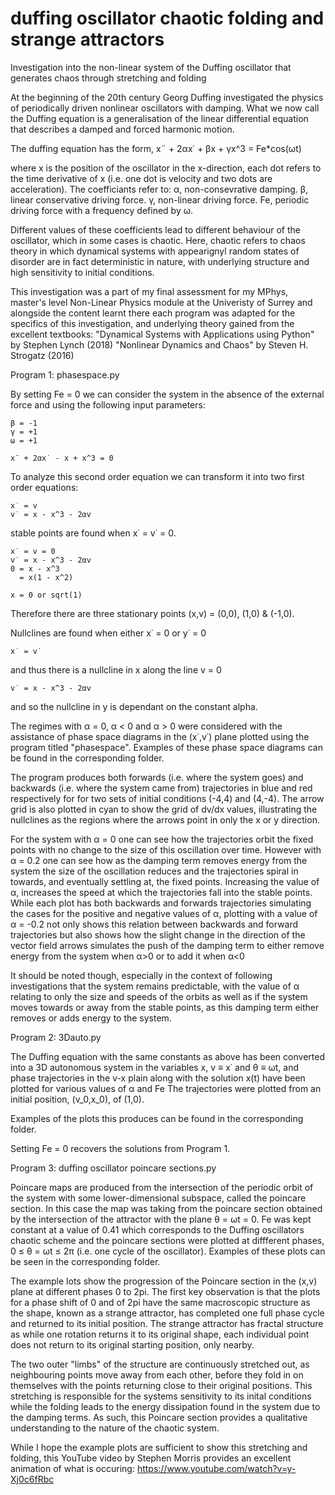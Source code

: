# duffing oscillator chaotic folding and strange attractors
 Investigation into the non-linear system of the Duffing oscillator that generates chaos through stretching and folding

At the beginning of the 20th century Georg Duffing investigated the physics of periodically driven nonlinear oscillators with damping.
What we now call the Duffing equation is a generalisation of the linear differential equation that describes a damped and forced harmonic motion.
 
The duffing equation has the form,
x¨ + 2αx˙ + βx + γx^3 = Fe*cos(ωt)

where x is the position of the oscillator in the x-direction, each dot refers to the time derivative of x (i.e. one dot is velocity and two dots are acceleration).
The coefficiants refer to: α, non-consevrative damping. β, linear conservative driving force. γ, non-linear driving force. Fe, periodic driving force with a frequency defined by ω.

Different values of these coefficients lead to different behaviour of the oscillator, which in some cases is chaotic.
Here, chaotic refers to chaos theory in which dynamical systems with appearignyl random states of disorder are in fact deterministic in nature, with underlying structure and high
sensitivity to initial conditions.

This investigation was a part of my final assessment for my MPhys, master's level Non-Linear Physics module at the Univeristy of Surrey and alongside the content learnt there
each program was adapted for the specifics of this investigation, and underlying theory gained from the excellent textbooks:
"Dynamical Systems with Applications using Python" by Stephen Lynch (2018)
"Nonlinear Dynamics and Chaos" by Steven H. Strogatz (2016)

Program 1: phasespace.py

By setting Fe = 0 we can consider the system in the absence of the external force and using the following input parameters:

    β = -1
    γ = +1
    ω = +1

    x¨ + 2αx˙ - x + x^3 = 0

To analyze this second order equation we can transform it into two first order equations:


    x˙ = v 
    v˙ = x - x^3 - 2αv


stable points are found when x˙ = v˙ = 0.


    x˙ = v = 0
    v˙ = x - x^3 - 2αv
    0 = x - x^3  
      = x(1 - x^2)

    x = 0 or sqrt(1) 


Therefore there are three stationary points (x,v) = (0,0), (1,0) & (-1,0).

Nullclines are found when either x˙ = 0 or y˙ = 0 


    x˙ = v˙


and thus there is a nullcline in x along the line v = 0


    v˙ = x - x^3 - 2αv


and so the nullcline in y is dependant on the constant alpha.

The regimes with α = 0, α < 0 and α > 0 were considered with the assistance of phase space diagrams in the (x˙,v˙) plane plotted using the program titled "phasespace".
Examples of these phase space diagrams can be found in the corresponding folder.

The program produces both forwards (i.e. where the system goes) and backwards (i.e. where the system came from) trajectories in blue and red respectively for for two sets of initial conditions (-4,4) and (4,-4).
The arrow grid is also plotted in cyan to show the grid of dv/dx values, illustrating the nullclines as the regions where the arrows point in only the x or y direction.

For the system with α = 0 one can see how the trajectories orbit the fixed points with no change to the size of this oscillation over time. However with α = 0.2 one can see how as the damping term removes energy from the system the size of the oscillation reduces and the trajectories spiral in towards, and eventually settling at, the fixed points.
Increasing the value of α, increases the speed at which the trajectories fall into the stable points.
While each plot has both backwards and forwards trajectories simulating the cases for the positive and negative values of α, plotting with a value of α = -0.2 not only shows this relation between backwards and forward trajectories but also shows how the slight change in the direction of the vector field arrows simulates the push of the damping term to either remove energy from the system when α>0 or to add it when α<0

It should be noted though, especially in the context of following investigations that the system remains predictable, with the value of α relating to only the size and speeds of the orbits as well as if the system moves towards or away from the stable points, as this damping term either removes or adds energy to the system.


Program 2: 3Dauto.py

The Duffing equation with the same constants as above has been converted into a 3D autonomous system in the variables x, v ≡ x˙ and θ ≡ ωt, and phase trajectories in the v-x plain along with the solution x(t) have been plotted for various values of α and Fe
The trajectories were plotted from an initial position, (v_0,x_0), of (1,0).

Examples of the plots this produces can be found in the corresponding folder.

Setting Fe = 0 recovers the solutions from Program 1.


Program 3: duffing oscillator poincare sections.py

Poincare maps are produced from the intersection of the periodic orbit of the system with some lower-dimensional subspace, called the poincare section.
In this case the map was taking from the poincare section obtained by the intersection of the attractor with the plane θ = ωt = 0.
Fe was kept constant at a value of 0.41 which corresponds to the Duffing oscillators chaotic scheme and the poincare sections were plotted at diffferent phases, 0 ≤ θ = ωt ≤ 2π (i.e. one cycle of the oscillator). Examples of these plots can be seen in the corresponding folder.


The example lots show the progression of the Poincare section in the (x,v) plane at different phases 0 to 2pi.
The first key observation is that the plots for a phase shift of 0 and of 2pi have the same macroscopic structure as the shape, known as a strange attractor, has completed one full phase cycle and returned to its initial position.
The strange attractor has fractal structure as while one rotation returns it to its original shape, each individual point does not return to its original starting position, only nearby.

The two outer "limbs" of the structure are continuously stretched out, as neighbouring points move away from each other, before they fold in on themselves with the points returning close to their original positions.
This stretching is responsible for the systems sensitivity to its inital conditions while the folding leads to the energy dissipation found in the system due to the damping terms.
As such, this Poincare section provides a qualitative understanding to the nature of the chaotic system.

While I hope the example plots are sufficient to show this stretching and folding, this YouTube video by Stephen Morris provides an excellent animation of what is occuring: https://www.youtube.com/watch?v=y-Xj0c6fRbc 
